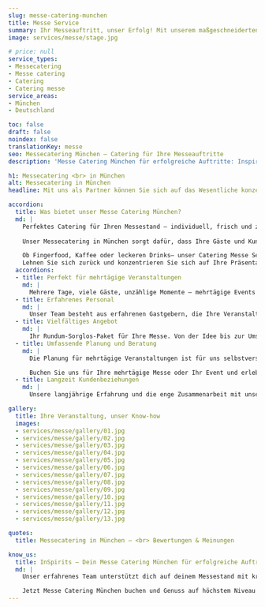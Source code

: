 ```yaml
---
slug: messe-catering-munchen
title: Messe Service
summary: Ihr Messeauftritt, unser Erfolg! Mit unserem maßgeschneiderten Messecatering in München sorgen wir für zufriedene Gäste und einen erfolgreichen Auftritt – direkt in der Nähe der Messe München.
image: services/messe/stage.jpg

# price: null
service_types:
- Messecatering
- Messe catering
- Catering
- Catering messe
service_areas:
- München
- Deutschland

toc: false
draft: false
noindex: false
translationKey: messe
seo: Messecatering München – Catering für Ihre Messeauftritte
description: 'Messe Catering München für erfolgreiche Auftritte: Inspirits Bar verwöhnt Ihre Gäste mit leckerem Kaffee, erfrischenden Cocktails, gesunden Smoothies, frischen Speisen und hochwertigem Fingerfood – direkt an Ihrem Messestand!'

h1: Messecatering <br> in München
alt: Messecatering in München
headline: Mit uns als Partner können Sie sich auf das Wesentliche konzentrieren, die Gespräche mit Ihren Gästen!

accordion:
  title: Was bietet unser Messe Catering München?
  md: |
    Perfektes Catering für Ihren Messestand – individuell, frisch und zuverlässig!
    
    Unser Messecatering in München sorgt dafür, dass Ihre Gäste und Kunden bestens versorgt sind. Wir bieten Ihnen ein Rundum-sorglos-Paket: Von der Auswahl hochwertiger Speisen, Fingerfood und Snacks bis hin zu erstklassigem Kaffee, erfrischenden Cocktails und gesunden Smoothies. Unsere Zubereitung erfolgt mit besten Zutaten, begleitet von freundlichem Servicepersonal und einem reibungslosen Ablauf.

    Ob Fingerfood, Kaffee oder leckeren Drinks– unser Catering Messe Service passt sich Ihren Wünschen an und sorgt für ein genussvolles Erlebnis.
    Lehnen Sie sich zurück und konzentrieren Sie sich auf Ihre Präsentation – wir kümmern uns um den Rest! Jetzt unverbindlich Messe Catering München anfragen.
  accordions:
  - title: Perfekt für mehrtägige Veranstaltungen
    md: |
      Mehrere Tage, viele Gäste, unzählige Momente – mehrtägige Events sind dynamisch und erfordern Flexibilität und schnelle Entscheidungen. Genau hier kommen wir ins Spiel. Unsere kurzen Entscheidungswege und unsere hohe Kooperationsbereitschaft ermöglichen es uns, auf alle Wünsche und Besonderheiten einzugehen und sicherzustellen, dass Ihr Event reibungslos verläuft.
  - title: Erfahrenes Personal
    md: |
      Unser Team besteht aus erfahrenen Gastgebern, die Ihre Veranstaltung zu etwas Besonderem machen. Höflichkeit und ein herzlicher Umgang sind für uns selbstverständlich. Durch unsere mehrsprachigen Mitarbeiter sorgen wir dafür, dass sich jeder Gast bei uns wohlfühlt
  - title: Vielfältiges Angebot
    md: |
      Ihr Rundum-Sorglos-Paket für Ihre Messe. Von der Idee bis zur Umsetzung – wir kümmern uns um alles. Ob Kaffeepause, Mittagslunch oder Feierabend-Drink, wir haben die passende Lösung für Sie
  - title: Umfassende Planung und Beratung
    md: |
      Die Planung für mehrtägige Veranstaltungen ist für uns selbstverständlich. Wir klären Sie im Vorfeld über alle nötigen Besonderheiten auf, wie z.B. ausreichend Stauraum, Kühlmöglichkeiten und vieles mehr. So können Sie sicher sein, dass alles perfekt vorbereitet ist und Ihr Event ein voller Erfolg wird.

      Buchen Sie uns für Ihre mehrtägige Messe oder Ihr Event und erleben Sie, wie wir Ihre Veranstaltung mit unserer mobilen Bar zu einem unvergesslichen Erlebnis machen!
  - title: Langzeit Kundenbeziehungen
    md: |
      Unsere langjährige Erfahrung und die enge Zusammenarbeit mit unseren Kunden haben dazu geführt, dass viele von ihnen uns immer wieder beauftragen. Durch dieses Vertrauen können wir unsere Leistungen kontinuierlich verbessern und sind bestens auf die individuellen Bedürfnisse unserer Kunden eingestellt. So meistern wir auch größere Projekte mit Leichtigkeit

gallery:
  title: Ihre Veranstaltung, unser Know-how
  images:
  - services/messe/gallery/01.jpg
  - services/messe/gallery/02.jpg
  - services/messe/gallery/03.jpg
  - services/messe/gallery/04.jpg
  - services/messe/gallery/05.jpg
  - services/messe/gallery/06.jpg
  - services/messe/gallery/07.jpg
  - services/messe/gallery/08.jpg
  - services/messe/gallery/09.jpg
  - services/messe/gallery/10.jpg
  - services/messe/gallery/11.jpg
  - services/messe/gallery/12.jpg
  - services/messe/gallery/13.jpg

quotes:
  title: Messecatering in München – <br> Bewertungen & Meinungen

know_us:
  title: InSpirits – Dein Messe Catering München für erfolgreiche Auftritte!
  md: |
    Unser erfahrenes Team unterstützt dich auf deinem Messestand mit kreativen Catering-Lösungen. Mit Leidenschaft und Organisationstalent sorgen wir für zufriedene Gäste und ein professionelles Auftreten. Ob hochwertiges Fingerfood, erstklassiger Kaffee, erfrischende Cocktails oder gesunde Smoothies – wir bieten kulinarische Highlights, die begeistern.

    Jetzt Messe Catering München buchen und Genuss auf höchstem Niveau erleben!
---
```

